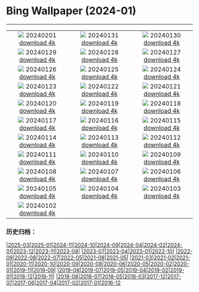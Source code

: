 # Bing Wallpaper (2024-01)
**************
| | | |
| :----: | :----: | :----: |
| ![](https://www.bing.com/th?id=OHR.HalbinselJasmund_DE-DE8684103043_1920x1080.jpg) 20240201 [download 4k](https://www.bing.com/th?id=OHR.HalbinselJasmund_DE-DE8684103043_UHD.jpg) | ![](https://www.bing.com/th?id=OHR.ZebraMother_DE-DE8530297892_1920x1080.jpg) 20240131 [download 4k](https://www.bing.com/th?id=OHR.ZebraMother_DE-DE8530297892_UHD.jpg) | ![](https://www.bing.com/th?id=OHR.AlbaceteSpain_DE-DE8393270432_1920x1080.jpg) 20240130 [download 4k](https://www.bing.com/th?id=OHR.AlbaceteSpain_DE-DE8393270432_UHD.jpg) |
| ![](https://www.bing.com/th?id=OHR.GollingerFalls_DE-DE0072333494_1920x1080.jpg) 20240129 [download 4k](https://www.bing.com/th?id=OHR.GollingerFalls_DE-DE0072333494_UHD.jpg) | ![](https://www.bing.com/th?id=OHR.ChannelOutback_DE-DE2211262112_1920x1080.jpg) 20240128 [download 4k](https://www.bing.com/th?id=OHR.ChannelOutback_DE-DE2211262112_UHD.jpg) | ![](https://www.bing.com/th?id=OHR.WinterCarnival_DE-DE2266431187_1920x1080.jpg) 20240127 [download 4k](https://www.bing.com/th?id=OHR.WinterCarnival_DE-DE2266431187_UHD.jpg) |
| ![](https://www.bing.com/th?id=OHR.HawkOwl_DE-DE8185827416_1920x1080.jpg) 20240126 [download 4k](https://www.bing.com/th?id=OHR.HawkOwl_DE-DE8185827416_UHD.jpg) | ![](https://www.bing.com/th?id=OHR.DwynwensDay_DE-DE3164731658_1920x1080.jpg) 20240125 [download 4k](https://www.bing.com/th?id=OHR.DwynwensDay_DE-DE3164731658_UHD.jpg) | ![](https://www.bing.com/th?id=OHR.IcelandBeach_DE-DE2839387359_1920x1080.jpg) 20240124 [download 4k](https://www.bing.com/th?id=OHR.IcelandBeach_DE-DE2839387359_UHD.jpg) |
| ![](https://www.bing.com/th?id=OHR.MaldivesAtolls_DE-DE0846925099_1920x1080.jpg) 20240123 [download 4k](https://www.bing.com/th?id=OHR.MaldivesAtolls_DE-DE0846925099_UHD.jpg) | ![](https://www.bing.com/th?id=OHR.RenanusBridge_DE-DE1445260424_1920x1080.jpg) 20240122 [download 4k](https://www.bing.com/th?id=OHR.RenanusBridge_DE-DE1445260424_UHD.jpg) | ![](https://www.bing.com/th?id=OHR.SquirrelNetherlands_DE-DE9549410470_1920x1080.jpg) 20240121 [download 4k](https://www.bing.com/th?id=OHR.SquirrelNetherlands_DE-DE9549410470_UHD.jpg) |
| ![](https://www.bing.com/th?id=OHR.MacaroniPenguins_DE-DE9243593440_1920x1080.jpg) 20240120 [download 4k](https://www.bing.com/th?id=OHR.MacaroniPenguins_DE-DE9243593440_UHD.jpg) | ![](https://www.bing.com/th?id=OHR.PlitviceWinter_DE-DE4628468125_1920x1080.jpg) 20240119 [download 4k](https://www.bing.com/th?id=OHR.PlitviceWinter_DE-DE4628468125_UHD.jpg) | ![](https://www.bing.com/th?id=OHR.ParisBridge_DE-DE4033680304_1920x1080.jpg) 20240118 [download 4k](https://www.bing.com/th?id=OHR.ParisBridge_DE-DE4033680304_UHD.jpg) |
| ![](https://www.bing.com/th?id=OHR.SleepyWolf_DE-DE6606781162_1920x1080.jpg) 20240117 [download 4k](https://www.bing.com/th?id=OHR.SleepyWolf_DE-DE6606781162_UHD.jpg) | ![](https://www.bing.com/th?id=OHR.LakeLouise_DE-DE3736207762_1920x1080.jpg) 20240116 [download 4k](https://www.bing.com/th?id=OHR.LakeLouise_DE-DE3736207762_UHD.jpg) | ![](https://www.bing.com/th?id=OHR.IceChapel_DE-DE7506991008_1920x1080.jpg) 20240115 [download 4k](https://www.bing.com/th?id=OHR.IceChapel_DE-DE7506991008_UHD.jpg) |
| ![](https://www.bing.com/th?id=OHR.HokkaidoSwans_DE-DE3486591797_1920x1080.jpg) 20240114 [download 4k](https://www.bing.com/th?id=OHR.HokkaidoSwans_DE-DE3486591797_UHD.jpg) | ![](https://www.bing.com/th?id=OHR.HanaHighway_DE-DE3152977646_1920x1080.jpg) 20240113 [download 4k](https://www.bing.com/th?id=OHR.HanaHighway_DE-DE3152977646_UHD.jpg) | ![](https://www.bing.com/th?id=OHR.BukhansanSeoul_DE-DE2867363525_1920x1080.jpg) 20240112 [download 4k](https://www.bing.com/th?id=OHR.BukhansanSeoul_DE-DE2867363525_UHD.jpg) |
| ![](https://www.bing.com/th?id=OHR.OrnamentalAppleTree_DE-DE2719116255_1920x1080.jpg) 20240111 [download 4k](https://www.bing.com/th?id=OHR.OrnamentalAppleTree_DE-DE2719116255_UHD.jpg) | ![](https://www.bing.com/th?id=OHR.LynxSnow_DE-DE2468940407_1920x1080.jpg) 20240110 [download 4k](https://www.bing.com/th?id=OHR.LynxSnow_DE-DE2468940407_UHD.jpg) | ![](https://www.bing.com/th?id=OHR.BalloonDay_DE-DE2164566346_1920x1080.jpg) 20240109 [download 4k](https://www.bing.com/th?id=OHR.BalloonDay_DE-DE2164566346_UHD.jpg) |
| ![](https://www.bing.com/th?id=OHR.BerninaPass_DE-DE1884250361_1920x1080.jpg) 20240108 [download 4k](https://www.bing.com/th?id=OHR.BerninaPass_DE-DE1884250361_UHD.jpg) | ![](https://www.bing.com/th?id=OHR.DevilsMarbles_DE-DE1638220976_1920x1080.jpg) 20240107 [download 4k](https://www.bing.com/th?id=OHR.DevilsMarbles_DE-DE1638220976_UHD.jpg) | ![](https://www.bing.com/th?id=OHR.GoldenGateLight_DE-DE1352725160_1920x1080.jpg) 20240106 [download 4k](https://www.bing.com/th?id=OHR.GoldenGateLight_DE-DE1352725160_UHD.jpg) |
| ![](https://www.bing.com/th?id=OHR.HarbinFestival_DE-DE1103368312_1920x1080.jpg) 20240105 [download 4k](https://www.bing.com/th?id=OHR.HarbinFestival_DE-DE1103368312_UHD.jpg) | ![](https://www.bing.com/th?id=OHR.StPeterMonastery_DE-DE0883907232_1920x1080.jpg) 20240104 [download 4k](https://www.bing.com/th?id=OHR.StPeterMonastery_DE-DE0883907232_UHD.jpg) | ![](https://www.bing.com/th?id=OHR.BodleianCeiling_DE-DE0740071981_1920x1080.jpg) 20240103 [download 4k](https://www.bing.com/th?id=OHR.BodleianCeiling_DE-DE0740071981_UHD.jpg) |
| ![](https://www.bing.com/th?id=OHR.BhutanSolstice_DE-DE0513592693_1920x1080.jpg) 20240102 [download 4k](https://www.bing.com/th?id=OHR.BhutanSolstice_DE-DE0513592693_UHD.jpg) |  |  |

### 历史归档：

|[2025-03](bing/2025-03/2025-03.md)|[2025-01](bing/2025-01/2025-01.md)|[2024-11](bing/2024-11/2024-11.md)|[2024-10](bing/2024-10/2024-10.md)|[2024-09](bing/2024-09/2024-09.md)|[2024-04](bing/2024-04/2024-04.md)|[2024-02](bing/2024-02/2024-02.md)|[2024-01](bing/2024-01/2024-01.md)|[2023-12](bing/2023-12/2023-12.md)|[2023-11](bing/2023-11/2023-11.md)|[2023-08](bing/2023-08/2023-08.md)|
|[2023-07](bing/2023-07/2023-07.md)|[2023-04](bing/2023-04/2023-04.md)|[2023-01](bing/2023-01/2023-01.md)|[2022-10](bing/2022-10/2022-10.md)|
|[2022-09](bing/2022-09/2022-09.md)|[2022-08](bing/2022-08/2022-08.md)|[2022-07](bing/2022-07/2022-07.md)|[2022-05](bing/2022-05/2022-05.md)|[2021-08](bing/2021-08/2021-08.md)|[2021-05](bing/2021-05/2021-05.md)|
|[2021-03](bing/2021-03/2021-03.md)|[2021-02](bing/2021-02/2021-02.md)|[2021-01](bing/2021-01/2021-01.md)|[2020-11](bing/2020-11/2020-11.md)|[2020-10](bing/2020-10/2020-10.md)|[2020-09](bing/2020-09/2020-09.md)|[2020-08](bing/2020-08/2020-08.md)|[2020-06](bing/2020-06/2020-06.md)|[2020-05](bing/2020-05/2020-05.md)|[2020-02](bing/2020-02/2020-02.md)|[2020-01](bing/2020-01/2020-01.md)|[2019-11](bing/2019-11/2019-11.md)|[2019-09](bing/2019-09/2019-09.md)|
|[2019-08](bing/2019-08/2019-08.md)|[2019-07](bing/2019-07/2019-07.md)|[2019-05](bing/2019-05/2019-05.md)|[2019-04](bing/2019-04/2019-04.md)|[2019-02](bing/2019-02/2019-02.md)|[2019-01](bing/2019-01/2019-01.md)|[2018-12](bing/2018-12/2018-12.md)|[2018-11](bing/2018-11/2018-11.md)|
|[2018-08](bing/2018-08/2018-08.md)|[2018-07](bing/2018-07/2018-07.md)|[2018-05](bing/2018-05/2018-05.md)|[2018-03](bing/2018-03/2018-03.md)|[2017-12](bing/2017-12/2017-12.md)|[2017-07](bing/2017-07/2017-07.md)|[2017-06](bing/2017-06/2017-06.md)|[2017-04](bing/2017-04/2017-04.md)|[2017-02](bing/2017-02/2017-02.md)|[2017-01](bing/2017-01/2017-01.md)|[2016-12](bing/2016-12/2016-12.md)